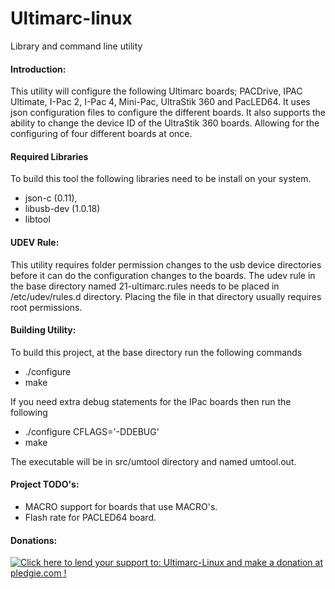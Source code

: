 Ultimarc-linux
==============

Library and command line utility

#### Introduction:
This utility will configure the following Ultimarc boards; PACDrive, IPAC Ultimate, I-Pac 2, I-Pac 4, Mini-Pac, UltraStik 360 and PacLED64.  It uses json configuration files to configure the different boards.  It also supports the ability to change the device ID of the UltraStik 360 boards.  Allowing for the configuring of four different boards at once.

#### Required Libraries
To build this tool the following libraries need to be install on your system.  
* json-c (0.11),
* libusb-dev (1.0.18)
* libtool

#### UDEV Rule:
This utility requires folder permission changes to the usb device directories before it can do the configuration changes to the boards.  The udev rule in the base directory named 21-ultimarc.rules needs to be placed in /etc/udev/rules.d directory.  Placing the file in that directory usually requires root permissions.

#### Building Utility:
To build this project, at the base directory run the following commands
* ./configure
* make

If you need extra debug statements for the IPac boards then run the following
* ./configure CFLAGS='-DDEBUG'
* make

The executable will be in src/umtool directory and named umtool.out.

#### Project TODO's:
* MACRO support for boards that use MACRO's.
* Flash rate for PACLED64 board.

#### Donations:
<a href='https://pledgie.com/campaigns/26846'><img alt='Click here to lend your support to: Ultimarc-Linux and make a donation at pledgie.com !' src='https://pledgie.com/campaigns/26846.png?skin_name=chrome' border='0' ></a>
